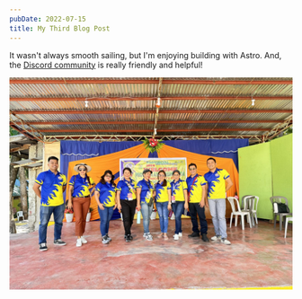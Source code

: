 ```yaml
---
pubDate: 2022-07-15
title: My Third Blog Post
---
```

It wasn't always smooth sailing, but I'm enjoying building with Astro. And, the [Discord community](https://astro.build/chat) is really friendly and helpful!

![](/src/assets/428518419_463493532936663_2036189829326376416_n.jpg)